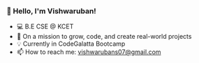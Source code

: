 ### 👋 Hello, I'm Vishwaruban!
- 💻 B.E CSE @ KCET
- 🚀 On a mission to grow, code, and create real-world projects
- 💡 Currently in CodeGalatta Bootcamp
- 📫 How to reach me: vishwarubans07@gmail.com


